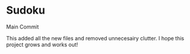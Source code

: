 Sudoku
======

Main Commit

This added all the new files and removed unnecesairy clutter. I hope this project grows and works out!
